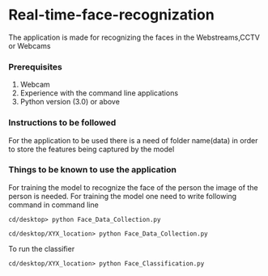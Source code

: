 # Real-time-face-recognization

The application is made for recognizing the faces in the Webstreams,CCTV or Webcams 

### Prerequisites

1. Webcam
2. Experience with the command line applications
3. Python version (3.0) or above

### Instructions to be followed

For the application to be used there is a need of folder name(data) in order to store the features being captured by the model

### Things to be known to use the application

For training the model to recognize the face of the person the image of the person is needed.
For training the model one need to write following command in command line 
```
cd/desktop> python Face_Data_Collection.py
```
```
cd/desktop/XYX_location> python Face_Data_Collection.py
```
To run the classifier
```
cd/desktop/XYX_location> python Face_Classification.py
```
